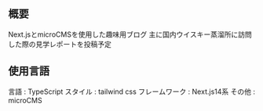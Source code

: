 ## 概要
Next.jsとmicroCMSを使用した趣味用ブログ
主に国内ウイスキー蒸溜所に訪問した際の見学レポートを投稿予定

## 使用言語
言語 : TypeScript
スタイル : tailwind css
フレームワーク : Next.js14系
その他 : microCMS
